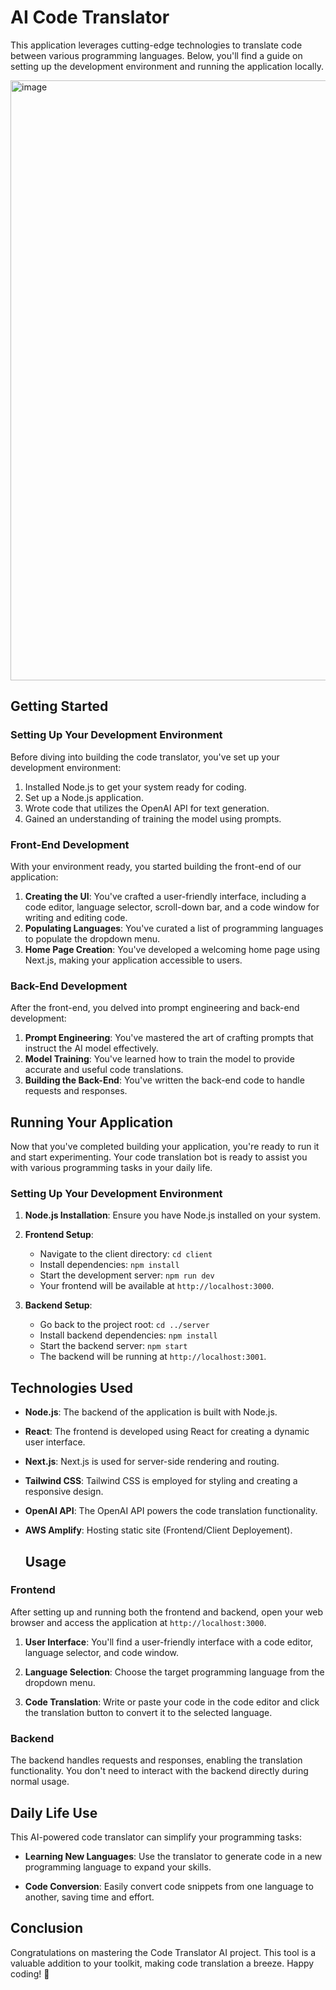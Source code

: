# AI Code Translator

This application leverages cutting-edge technologies to translate code between various programming languages. Below, you'll find a guide on setting up the development environment and running the application locally.

<img width="960" alt="image" src="https://github.com/ankitrout2903/Code-Translator-AI/assets/88599131/88e6d4cf-95ed-4fc5-9dbf-1f77cdcd630e">


## Getting Started

### Setting Up Your Development Environment

Before diving into building the code translator, you've set up your development environment:

1. Installed Node.js to get your system ready for coding.
2. Set up a Node.js application.
3. Wrote code that utilizes the OpenAI API for text generation.
4. Gained an understanding of training the model using prompts.

### Front-End Development

With your environment ready, you started building the front-end of our application:

1. **Creating the UI**: You've crafted a user-friendly interface, including a code editor, language selector, scroll-down bar, and a code window for writing and editing code.
2. **Populating Languages**: You've curated a list of programming languages to populate the dropdown menu.
3. **Home Page Creation**: You've developed a welcoming home page using Next.js, making your application accessible to users.

### Back-End Development

After the front-end, you delved into prompt engineering and back-end development:

1. **Prompt Engineering**: You've mastered the art of crafting prompts that instruct the AI model effectively.
2. **Model Training**: You've learned how to train the model to provide accurate and useful code translations.
3. **Building the Back-End**: You've written the back-end code to handle requests and responses.

## Running Your Application

Now that you've completed building your application, you're ready to run it and start experimenting. Your code translation bot is ready to assist you with various programming tasks in your daily life.

### Setting Up Your Development Environment

1. **Node.js Installation**: Ensure you have Node.js installed on your system.

2. **Frontend Setup**:
   - Navigate to the client directory: `cd client`
   - Install dependencies: `npm install`
   - Start the development server: `npm run dev`
   - Your frontend will be available at `http://localhost:3000`.

3. **Backend Setup**:
   - Go back to the project root: `cd ../server`
   - Install backend dependencies: `npm install`
   - Start the backend server: `npm start`
   - The backend will be running at `http://localhost:3001`.

## Technologies Used

- **Node.js**: The backend of the application is built with Node.js.
- **React**: The frontend is developed using React for creating a dynamic user interface.
- **Next.js**: Next.js is used for server-side rendering and routing.
- **Tailwind CSS**: Tailwind CSS is employed for styling and creating a responsive design.
- **OpenAI API**: The OpenAI API powers the code translation functionality.
- **AWS Amplify**: Hosting static site (Frontend/Client Deployement).

  ## Usage

### Frontend
After setting up and running both the frontend and backend, open your web browser and access the application at `http://localhost:3000`.

1. **User Interface**: You'll find a user-friendly interface with a code editor, language selector, and code window.

2. **Language Selection**: Choose the target programming language from the dropdown menu.

3. **Code Translation**: Write or paste your code in the code editor and click the translation button to convert it to the selected language.

### Backend
The backend handles requests and responses, enabling the translation functionality. You don't need to interact with the backend directly during normal usage.


## Daily Life Use

This AI-powered code translator can simplify your programming tasks:

- **Learning New Languages**: Use the translator to generate code in a new programming language to expand your skills.

- **Code Conversion**: Easily convert code snippets from one language to another, saving time and effort.

## Conclusion

Congratulations on mastering the Code Translator AI project. This tool is a valuable addition to your toolkit, making code translation a breeze. Happy coding! 🚀

